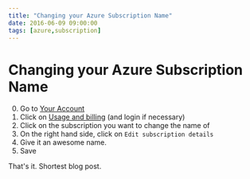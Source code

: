 ```yaml
---
title: "Changing your Azure Subscription Name"
date: 2016-06-09 09:00:00
tags: [azure,subscription]
---
```

# Changing your Azure Subscription Name

0. Go to [Your Account][YourAccount]
0. Click on [Usage and billing][UNB] (and login if necessary)
0. Click on the subscription you want to change the name of
0. On the right hand side, click on `Edit subscription details`
0. Give it an awesome name.
0. Save

That's it. Shortest blog post. 


[YourAccount]:https://azure.microsoft.com/en-us/account/
[UNB]:https://account.windowsazure.com/Subscriptions
